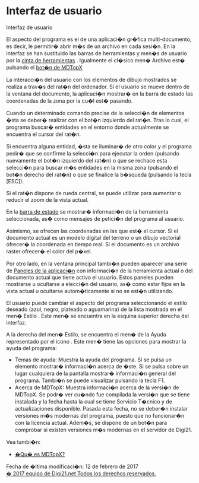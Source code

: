 # Interfaz de usuario

 Interfaz de usuario

 El aspecto del programa es el de una aplicaci�n gr�fica multi-documento, es decir, le permitir� abrir m�s de un archivo en cada sesi�n. En la interfaz se han sustituido las barras de herramientas y men�s de usuario por la [cinta de herramientas](Cinta%20de%20herramientas.htm) . Igualmente el cl�sico men� Archivo est� pulsando el [bot�n de MDTopX](Boton%20MDTopX.htm) 

 La interacci�n del usuario con los elementos de dibujo mostrados se realiza a trav�s del rat�n del ordenador. Si el usuario se mueve dentro de la ventana del documento, la aplicaci�n mostrar� en la barra de estado las coordenadas de la zona por la cu�l est� pasando.

 Cuando un determinado comando precise de la selecci�n de elementos �sta se deber� realizar con el bot�n izquierdo del rat�n. Tras lo cual, el programa buscar� entidades en el entorno donde actualmente se encuentra el cursor del rat�n.

 Si encuentra alguna entidad, �sta se iluminar� de otro color y el programa pedir� que se confirme la selecci�n para ejecutar la orden \(pulsando nuevamente el bot�n izquierdo del rat�n\) o que se rechace esta selecci�n para buscar m�s entidades en la misma zona \(pulsando el bot�n derecho del rat�n\) o que se finalice la b�squeda \(pulsando la tecla \[ESC\]\).

 Si el rat�n dispone de rueda central, se puede utilizar para aumentar o reducir el zoom de la vista actual.

 En la [barra de estado](Barra%20de%20estado.htm) se mostrar� informaci�n de la herramienta seleccionada, as� como mensajes de petici�n del programa al usuario.

 Asimismo, se ofrecen las coordenadas en las que est� el cursor. Si el documento actual es un modelo digital del terreno o un dibujo vectorial ofrecer� la coordenada en tiempo real. Si el documento es un archivo raster ofrecer� el color del p�xel.

 Por otro lado, en la ventana principal tambi�n pueden aparecer una serie de [Paneles de la aplicaci�n](Paneles%20de%20la%20aplicacion.htm) con informaci�n de la herramienta actual o del documento actual que tiene activo el usuario. Estos paneles pueden mostrarse u ocultarse a elecci�n del usuario, as� como estar fijos en la vista actual u ocultarse autom�ticamente si no se est�n utilizando.

 El usuario puede cambiar el aspecto del programa seleccionando el estilo deseado \(azul, negro, plateado o aguamarina\) de la lista mostrada en el men� Estilo . Este men� se encuentra en la esquina superior derecha del interfaz.

 A la derecha del men� Estilo, se encuentra el men� de la Ayuda representado por el icono . Este men� tiene las opciones para mostrar la ayuda del programa:

*  Temas de ayuda: Muestra la ayuda del programa. Si se pulsa un elemento mostrar� informaci�n acerca de �ste. Si se pulsa sobre un lugar cualquiera de la pantalla mostrar� informaci�n general del programa. Tambi�n se puede visualizar pulsando la tecla F1.
*  Acerca de MDTopX: Muestra informaci�n acerca de la versi�n de MDTopX. Se podr� ver cu�ndo fue compilada la versi�n que se tiene instalada y la fecha hasta la cual se tiene Servicio T�cnico y de actualizaciones disponible. Pasada esta fecha, no se deber�n instalar versiones m�s modernas del programa, puesto que no funcionar�n con la licencia actual. Adem�s, se dispone de un bot�n para comprobar si existen versiones m�s modernas en el servidor de Digi21.

 Vea tambi�n:

*  [�Qu� es MDTopX?](Que%20es%20MDTop.htm)

 Fecha de �ltima modificaci�n: 12 de febrero de 2017  
 [� 2017 equipo de Digi21.net Todos los derechos reservados.](http://www.digi21.net/)

